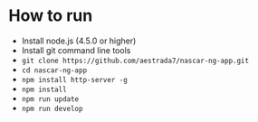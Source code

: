 # How to run

* Install node.js (4.5.0 or higher)
* Install git command line tools
* `git clone https://github.com/aestrada7/nascar-ng-app.git`
* `cd nascar-ng-app`
* `npm install http-server -g`
* `npm install`
* `npm run update`
* `npm run develop`